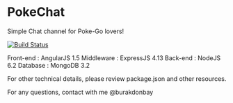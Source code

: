 ﻿# PokeChat

Simple Chat channel for Poke-Go lovers!

[![Build Status](https://travis-ci.org/sourvil/PokeChat.svg?branch=master)](https://travis-ci.org/sourvil/PokeChat)

Front-end   : AngularJS 1.5
Middleware  : ExpressJS 4.13
Back-end    : NodeJS 6.2
Database    : MongoDB 3.2

For other technical details, please review package.json and other resources.

For any questions, contact with me @burakdonbay



